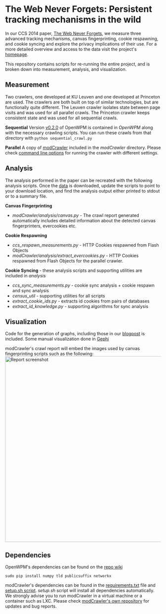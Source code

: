 The Web Never Forgets: Persistent tracking mechanisms in the wild
=================================================================

In our CCS 2014 paper, [The Web Never Forgets](https://securehomes.esat.kuleuven.be/~gacar/persistent/the_web_never_forgets.pdf), we measure three advanced tracking
mechanisms, canvas fingerprinting, cookie respawning, and cookie syncing and
explore the privacy implications of their use. For a more detailed overview and
access to the data visit the project's [homepage](https://securehomes.esat.kuleuven.be/~gacar/persistent/).

This repository contains scripts for re-running the entire project, and is
broken down into measurement, analysis, and visualization.

Measurement
-----------

Two crawlers, one developed at KU Leuven and one developed at Princeton are
used. The crawlers are both built on top of similar technologies, but are functionally
quite different. The Leuven crawler isolates state between page visits and was
used for all parallel crawls. The Princeton crawler keeps consistent state and
was used for all sequential crawls.

**Sequential**  Version [v0.2.0](https://github.com/citp/OpenWPM/releases) of
OpenWPM is contained in *OpenWPM* along with the necessary crawling scripts. 
You can run these crawls from that directory with `python sequential_crawl.py`

**Parallel** A copy of [modCrawler](https://github.com/fpdetective/modCrawler)
included in the *modCrawler* directory. Please check [command line options](https://github.com/citp/TheWebNeverForgets/blob/master/modCrawler/README.md#command-line-parameters)
for running the crawler with different settings.

Analysis
--------
The analysis performed in the paper can be recreated with the following analysis
scripts. Once the [data](https://securehomes.esat.kuleuven.be/~gacar/persistent/#data) is downloaded, update the scripts to point to your download
location, and find the analysis output either printed to stdout or to a summary file.

**Canvas Fingerprinting** 
- *modCrawler/analysis/canvas.py* - The crawl report generated automatically includes
detailed information about the detected canvas fingerprinters,
evercookies etc.

**Cookie Respawning**
- *ccs_respawn_measurements.py* - HTTP Cookies respawned from Flash Objects
- *modCrawler/analysis/extract_evercookies.py* - HTTP Cookies respawned from
Flash Objects for the parallel crawler.

**Cookie Syncing** - these analysis scripts and supporting utilities are included 
in *analysis*
- *ccs_sync_measurements.py* - cookie sync analysis + cookie respawn and sync analysis
- *census_util* - supporting utilities for all scripts
- *extract_cookie_ids.py* - extracts id cookies from pairs of databases
- *extract_id_knowledge.py* - supporting algorithms for sync analysis



Visualization
-------------

Code for the generation of graphs, including those in our [blogpost](https://freedom-to-tinker.com/blog/englehardt/the-hidden-perils-of-cookie-syncing/)
is included. Some manual visualization done in [Gephi](https://gephi.github.io/)

modCrawler's crawl report will embed the images used by canvas fingerprinting scripts such as the following:
<img src="https://raw.githubusercontent.com/fpdetective/modCrawler/master/etc/report.png" width="600px" alt="Report screenshot" />

Dependencies
------------

OpenWPM's dependencies can be found on the [repo wiki](https://github.com/citp/OpenWPM/wiki/Setting-up-OpenWPM#manual-installation-and-dependencies)

    sudo pip install numpy tld publicsuffix networkx 

modCrawler's dependencies can be found in the [requirements.txt](https://github.com/citp/TheWebNeverForgets/blob/master/modCrawler/etc/requirements.txt) file and [setup.sh script](https://github.com/citp/TheWebNeverForgets/blob/master/modCrawler/setup.sh). *setup.sh* script will install all dependencies automatically. We strongly advise you to run modCrawler in a virtual machine or a container such as LXC. Please check [modCrawler's own repository](https://github.com/fpdetective/modCrawler) for updates and bug reports.
